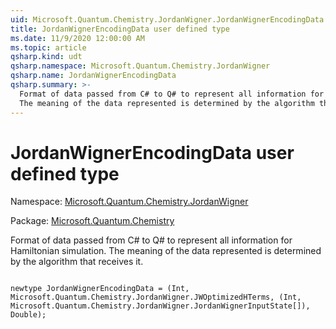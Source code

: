 ```yaml
---
uid: Microsoft.Quantum.Chemistry.JordanWigner.JordanWignerEncodingData
title: JordanWignerEncodingData user defined type
ms.date: 11/9/2020 12:00:00 AM
ms.topic: article
qsharp.kind: udt
qsharp.namespace: Microsoft.Quantum.Chemistry.JordanWigner
qsharp.name: JordanWignerEncodingData
qsharp.summary: >-
  Format of data passed from C# to Q# to represent all information for Hamiltonian simulation.
  The meaning of the data represented is determined by the algorithm that receives it.
---
```


# JordanWignerEncodingData user defined type

Namespace: [Microsoft.Quantum.Chemistry.JordanWigner](xref:Microsoft.Quantum.Chemistry.JordanWigner)

Package: [Microsoft.Quantum.Chemistry](https://nuget.org/packages/Microsoft.Quantum.Chemistry)


Format of data passed from C# to Q# to represent all information for Hamiltonian simulation.The meaning of the data represented is determined by the algorithm that receives it.

```qsharp

newtype JordanWignerEncodingData = (Int, Microsoft.Quantum.Chemistry.JordanWigner.JWOptimizedHTerms, (Int, Microsoft.Quantum.Chemistry.JordanWigner.JordanWignerInputState[]), Double);
```

